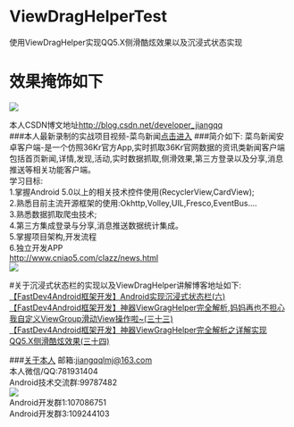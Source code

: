 # ViewDragHelperTest
使用ViewDragHelper实现QQ5.X侧滑酷炫效果以及沉浸式状态实现
# 效果掩饰如下
<img src="https://github.com/jiangqqlmj/DragHelper4QQ/blob/master/test.gif"/></br>

本人CSDN博文地址<a href="http://blog.csdn.net/developer_jiangqq">http://blog.csdn.net/developer_jiangqq</a></br>
###本人最新录制的实战项目视频-菜鸟新闻<a href="http://www.cniao5.com/clazz/news.html">点击进入</a>
###简介如下:
菜鸟新闻安卓客户端-是一个仿照36Kr官方App,实时抓取36Kr官网数据的资讯类新闻客户端</br>
包括首页新闻,详情,发现,活动,实时数据抓取,侧滑效果,第三方登录以及分享,消息推送等相关功能客户端。</br>
学习目标:</br>
1.掌握Android 5.0以上的相关技术控件使用(RecyclerView,CardView);</br>
2.熟悉目前主流开源框架的使用:Okhttp,Volley,UIL,Fresco,EventBus....</br>
3.熟悉数据抓取爬虫技术;</br>
4.第三方集成登录与分享,消息推送数据统计集成。</br>
5.掌握项目架构,开发流程</br>
6.独立开发APP </br>
<a href="http://www.cniao5.com/clazz/news.html">http://www.cniao5.com/clazz/news.html</a></br>
<a href="http://www.cniao5.com/clazz/news.html"><img src="http://img.blog.csdn.net/20151208083154419"></a></br>

#关于沉浸式状态栏的实现以及ViewDragHelper讲解博客地址如下:
<a href="http://blog.csdn.net/developer_jiangqq/article/details/49446855" target="_blank">【FastDev4Android框架开发】Android实现沉浸式状态栏(六)</a></br>
<a href="http://blog.csdn.net/developer_jiangqq/article/details/50033453" target="_blank">【FastDev4Android框架开发】神器ViewGragHelper完全解析,妈妈再也不担心我自定义ViewGroup滑动View操作啦~(三十三)</a></br>
<a href="http://blog.csdn.net/developer_jiangqq/article/details/50043159" target="_blank">【FastDev4Android框架开发】神器ViewGragHelper完全解析之详解实现QQ5.X侧滑酷炫效果(三十四)</a></br>

###<a href="http://blog.csdn.net/developer_jiangqq">关于本人</a>
邮箱:jiangqqlmj@163.com</br>
本人微信/QQ:781931404</br>
Android技术交流群:99787482</br>
<img src="http://img.blog.csdn.net/20151121085753187"/></br>
Android开发群1:107086751</br>
Android开发群3:109244103</br>
